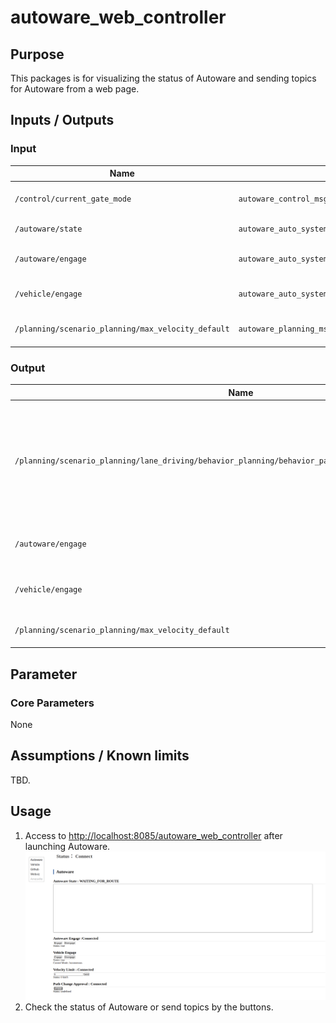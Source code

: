 # autoware_web_controller

## Purpose

This packages is for visualizing the status of Autoware and sending topics for Autoware from a web page.

## Inputs / Outputs

### Input

| Name                                               | Type                                            | Description                  |
| -------------------------------------------------- | ----------------------------------------------- | ---------------------------- |
| `/control/current_gate_mode`                       | `autoware_control_msgs::msg::GateMode`          | Gate mode (AUTO or EXTERNAL) |
| `/autoware/state`                                  | `autoware_auto_system_msgs::msg::AutowareState` | State of Autoware            |
| `/autoware/engage`                                 | `autoware_auto_system_msgs::msg::Engage`        | Engage signal for Autoware   |
| `/vehicle/engage`                                  | `autoware_auto_system_msgs::msg::Engage`        | Engage signal for a vehicle  |
| `/planning/scenario_planning/max_velocity_default` | `autoware_planning_msgs/VelocityLimit`          | Max velocity of Autoware     |

### Output

| Name                                                                                                    | Type                                     | Description                                                                              |
| ------------------------------------------------------------------------------------------------------- | ---------------------------------------- | ---------------------------------------------------------------------------------------- |
| `/planning/scenario_planning/lane_driving/behavior_planning/behavior_path_planner/path_change_approval` | `autoware_planning_msgs/msg/Approval`    | Send a approval signal for path change request such as lane change or obstacle avoidance |
| `/autoware/engage`                                                                                      | `autoware_auto_system_msgs::msg::Engage` | Send a engage signal for Autoware                                                        |
| `/vehicle/engage`                                                                                       | `autoware_auto_system_msgs::msg::Engage` | Send a engage signal for a vehicle                                                       |
| `/planning/scenario_planning/max_velocity_default`                                                      | `autoware_planning_msgs/VelocityLimit`   | Set a max velocity of Autoware                                                           |

## Parameter

### Core Parameters

None

## Assumptions / Known limits

TBD.

## Usage

1. Access to <http://localhost:8085/autoware_web_controller> after launching Autoware.
   ![select_panel](./images/web_controller.png)
2. Check the status of Autoware or send topics by the buttons.

